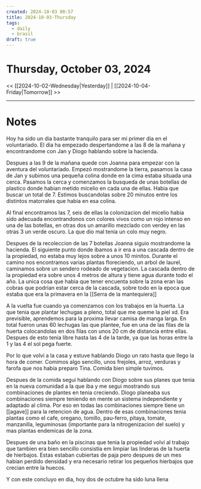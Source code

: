 ```yaml
---
created: 2024-10-03 00:57
title: 2024-10-03-Thursday
tags:
  - daily
  - brasil
draft: true
---
```

# Thursday, October 03, 2024

<< [[2024-10-02-Wednesday|Yesterday]] | [[2024-10-04-Friday|Tomorrow]] >>

---
# Notes
Hoy ha sido un dia bastante tranquilo para ser mi primer dia en el voluntariado. El dia ha empezado despertandome a las 8 de la mañana y encontrandome con Jan y Diogo hablando sobre la hacienda. 

Despues a las 9 de la mañana quede con Joanna para empezar con la aventura del voluntariado. Empezó mostrandome la tierra, pasamos la casa de Jan y subimos una pequeña colina donde en la cima estaba situada una cerca. Pasamos la cerca y comenzamos la busqueda de unas botellas de plastico donde habian metido micelio en cada una de ellas. Habia que buscar un total de 7. Estimos buscandolas sobre 20 minutos entre los distintos matorrales que habia en esa colina.

Al final encontramos las 7, seis de ellas la colonizacion del micelio habia sido adecuada encontrandonos con colores vivos como un rojo intenso en una de las botellas, en otras dos un amarillo mezclado con verdey en las otras 3 un verde oscuro. La que dio mal tenia un colo muy negro.

Despues de la recoleccion de las 7 botellas Joanna siguio mostrandome la hacienda. El siguiente punto donde ibamos a ir era a una cascada dentro de la propiedad, no estaba muy lejos sobre a unos 10 minitos. Durante el camino nos encontramos varias plantas floreciendo, un arbol de laurel, caminamos sobre un sendero rodeado de vegetacion. La cascada dentro de la propiedad era sobre unos 4 metros de altura y tiene agua durante todo el año. La unica cosa que habia que tener encuenta sobre la zona eran las cobras que podrian estar cerca de la cascada, sobre todo en la epoca que estaba que era la primavera en la [[Serra de la mantequiera]] 

A la vuelta fue cuando ya comenzamos con los trabajos en la huerta. La que tenia que plantar lechugas a pleno, total que me queme la piel xd. Era previsible, aprendemos para la proxima llevar camisa de manga larga. En total fueron unas 60 lechugas las que plantee, fue en una de las filas de la huerta colocandolas en dos filas con unos 20 cm de distancia entre ellas. Despues de esto tenia libre hasta las 4 de la tarde, ya que las horas entre la 1 y las 4 el sol pega fuerte.

Por lo que volvi a la casa y estuve hablando Diogo un rato hasta que llego la hora de comer. Comimos algo sencillo, unos frejoles, arroz, verduras y farofa que nos habia preparo Tina. Comida bien simple tuvimos.

Despues de la comida segui hablando con Diogo sobre sus planes que tenia en la nueva comunidad a la que iba y me segui mostrando sus combinaciones de plantes en tenia creciendo. Diogo planeaba sus combinaciones siempre teniendo en mente un sistema independiente y adaptado al clima. Por eso en todas las combinaciones siempre tiene un [[agave]] para la retencion de agua. Dentro de esas combinaciones tenia plantas como el cafe, oregano, tomillo, pau-ferro, pitaya, tomate, manzanilla, leguminosas (importante para la nitrogenizacion del suelo) y mas plantas endemicas de la zona.

Despues de una baño en la piscinas que tenia la propiedad volví al trabajo que tambien era bien sencillo consistia em limpiar las linderas de la huerta de hierbajos. Estas estaban cubiertas de paja pero despues de un mes habian perdido densidad y era necesario retirar los pequeños hierbajos que crecian entre la huecos.

Y con este concluyo en dia, hoy dos de octubre ha sido luna llena

